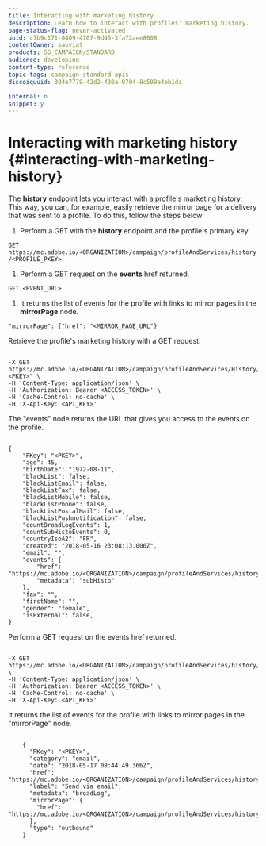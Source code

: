 ```yaml
---
title: Interacting with marketing history
description: Learn how to interact with profiles' marketing history.
page-status-flag: never-activated
uuid: c7b9c171-0409-4707-9d45-3fa72aee8008
contentOwner: sauviat
products: SG_CAMPAIGN/STANDARD
audience: developing
content-type: reference
topic-tags: campaign-standard-apis
discoiquuid: 304e7779-42d2-430a-9704-8c599a4eb1da

internal: n
snippet: y
---
```


# Interacting with marketing history {#interacting-with-marketing-history}

The **history** endpoint lets you interact with a profile's marketing history.
This way, you can, for example, easily retrieve the mirror page for a delivery that was sent to a profile. To do this, follow the steps below:

1. Perform a GET  with the **history** endpoint and the profile's primary key.

  `GET https://mc.adobe.io/<ORGANIZATION>/campaign/profileAndServices/history/<PROFILE_PKEY>`

1. Perform a GET request on the **events** href returned.

  `GET <EVENT_URL>`

1. It returns the list of events for the profile with links to mirror pages in the **mirrorPage** node.

  `"mirrorPage": {"href": "<MIRROR_PAGE_URL"}`

Retrieve the profile's marketing history with a GET request.

```

-X GET https://mc.adobe.io/<ORGANIZATION>/campaign/profileAndServices/History/"<PKEY>" \
-H 'Content-Type: application/json' \
-H 'Authorization: Bearer <ACCESS_TOKEN>' \
-H 'Cache-Control: no-cache' \
-H 'X-Api-Key: <API_KEY>'

```

The "events" node returns the URL that gives you access to the events on the profile.

```

{
    "PKey": "<PKEY>",
    "age": 45,
    "birthDate": "1972-08-11",
    "blackList": false,
    "blackListEmail": false,
    "blackListFax": false,
    "blackListMobile": false,
    "blackListPhone": false,
    "blackListPostalMail": false,
    "blackListPushnotification": false,
    "countBroadLogEvents": 1,
    "countSubHistoEvents": 0,
    "countryIsoA2": "FR",
    "created": "2018-05-16 23:08:13.006Z",
    "email": "",
    "events": {
        "href": "https://mc.adobe.io/<ORGANIZATION>/campaign/profileAndServices/history/<PKEY>/events/",
        "metadata": "subHisto"
    },
    "fax": "",
    "firstName": "",
    "gender": "female",
    "isExternal": false,
}

```

Perform a GET request on the events href returned.

```

-X GET https://mc.adobe.io/<ORGANIZATION>/campaign/profileAndServices/history/<PKEY>/events \
-H 'Content-Type: application/json' \
-H 'Authorization: Bearer <ACCESS_TOKEN>' \
-H 'Cache-Control: no-cache' \
-H 'X-Api-Key: <API_KEY>'

```

It returns the list of events for the profile with links to mirror pages in the "mirrorPage" node.

```

    {
      "PKey": "<PKEY>",
      "category": "email",
      "date": "2018-05-17 08:44:49.366Z",
      "href": "https://mc.adobe.io/<ORGANIZATION>/campaign/profileAndServices/history/<PKEY>/events/<PKEY>",
      "label": "Send via email",
      "metadata": "broadLog",
      "mirrorPage": {
        "href": "https://mc.adobe.io/<ORGANIZATION>/campaign/profileAndServices/history/<PKEY>/events/<PKEY>/mirrorPage/"
      },
      "type": "outbound"
    }

```
